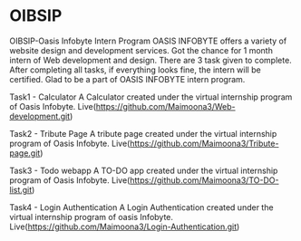 # OIBSIP
OIBSIP-Oasis Infobyte Intern Program
       OASIS INFOBYTE offers a variety of website design and development services. Got the chance for 1 month intern of Web development and design. There are 3 task given to complete. After completing all tasks, if everything looks fine, the intern will be certified. Glad to be a part of OASIS INFOBYTE intern program.


Task1 - Calculator
A Calculator created under the virtual internship program of Oasis Infobyte.
Live(https://github.com/Maimoona3/Web-development.git)

Task2 - Tribute Page
A tribute page created under the virtual internship program of Oasis Infobyte.
Live(https://github.com/Maimoona3/Tribute-page.git)

Task3 - Todo webapp
A TO-DO app created under the virtual internship program of Oasis Infobyte.
Live(https://github.com/Maimoona3/TO-DO-list.git)

Task4 - Login Authentication
A Login Authentication created under the virtual internship program of oasis Infobyte.
Live(https://github.com/Maimoona3/Login-Authentication.git)

